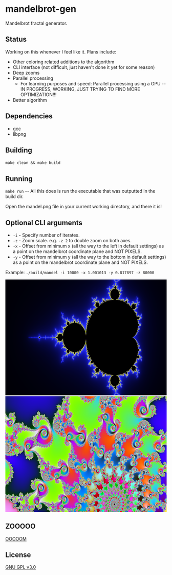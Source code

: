 # mandelbrot-gen
Mandelbrot fractal generator.

## Status
Working on this whenever I feel like it. Plans include:

- Other coloring related additions to the algorithm
- CLI interface (not difficult, just haven't done it yet for some reason)
- Deep zooms
- Parallel processing
  - For learning purposes and speed: Parallel processing using a GPU -- IN PROGRESS, WORKING, JUST TRYING TO FIND MORE OPTIMIZATION!!!
- Better algorithm

## Dependencies
- gcc
- libpng

## Building
`make clean && make build`

## Running
`make run` -- All this does is run the executable that was outputted in the build dir.

Open the mandel.png file in your current working directory, and there it is!

## Optional CLI arguments
- `-i` - Specify number of iterates.
- `-z` - Zoom scale. e.g. `-z 2` to double zoom on both axes.
- `-x` - Offset from minimum x (all the way to the left in default settings) as a point on the mandelbrot coordinate plane and NOT PIXELS.
- `-y` - Offset from minimum y (all the way to the bottom in default settings) as a point on the mandelbrot coordinate plane and NOT PIXELS.

Example: `./build/mandel -i 10000 -x 1.001013 -y 0.817897 -z 80000`

![mandel.png](readme-assets/mandel.png "mandel.png")
![zoom.png](readme-assets/zoom.png "zoom.png")


## ZOOOOO
[OOOOOM](https://www.youtube.com/watch?v=bwpxdjsLIlw)


## License
[GNU GPL v3.0](LICENSE)

